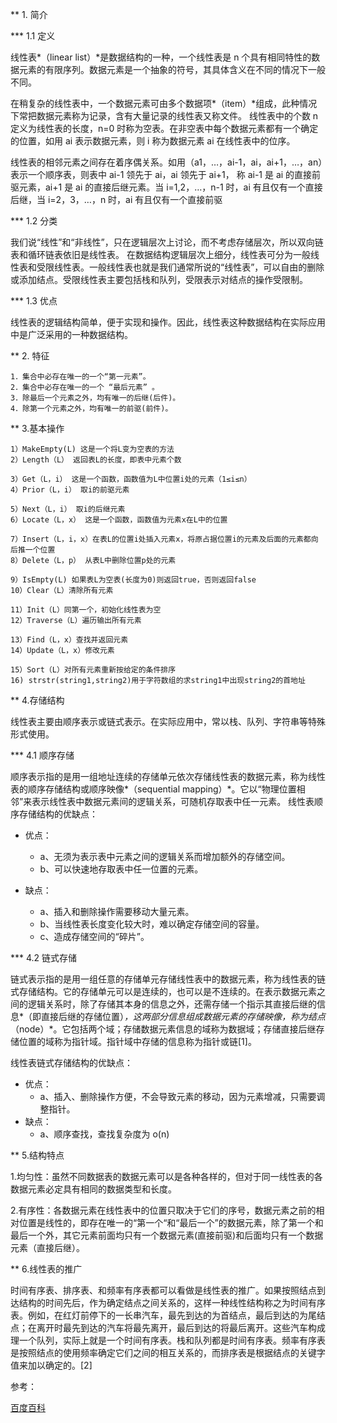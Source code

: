 \*\* 1. 简介

\*\*\* 1.1 定义

线性表*（linear list）*是数据结构的一种，一个线性表是 n 个具有相同特性的数据元素的有限序列。数据元素是一个抽象的符号，其具体含义在不同的情况下一般不同。

在稍复杂的线性表中，一个数据元素可由多个数据项*（item）*组成，此种情况下常把数据元素称为记录，含有大量记录的线性表又称文件。
线性表中的个数 n 定义为线性表的长度，n=0 时称为空表。在非空表中每个数据元素都有一个确定的位置，如用 ai 表示数据元素，则 i 称为数据元素 ai 在线性表中的位序。

线性表的相邻元素之间存在着序偶关系。如用（a1，…，ai-1，ai，ai+1，…，an）表示一个顺序表，则表中 ai-1 领先于 ai，ai 领先于 ai+1，
称 ai-1 是 ai 的直接前驱元素，ai+1 是 ai 的直接后继元素。当 i=1,2，…，n-1 时，ai 有且仅有一个直接后继，当 i=2，3，…，n 时，ai 有且仅有一个直接前驱

\*\*\* 1.2 分类

我们说“线性”和“非线性”，只在逻辑层次上讨论，而不考虑存储层次，所以双向链表和循环链表依旧是线性表。
在数据结构逻辑层次上细分，线性表可分为一般线性表和受限线性表。一般线性表也就是我们通常所说的“线性表”，可以自由的删除或添加结点。受限线性表主要包括栈和队列，受限表示对结点的操作受限制。

\*\*\* 1.3 优点

线性表的逻辑结构简单，便于实现和操作。因此，线性表这种数据结构在实际应用中是广泛采用的一种数据结构。

\*\* 2. 特征

    1．集合中必存在唯一的一个“第一元素”。
    2．集合中必存在唯一的一个 “最后元素” 。
    3．除最后一个元素之外，均有唯一的后继(后件)。
    4．除第一个元素之外，均有唯一的前驱(前件)。

\*\* 3.基本操作

    1）MakeEmpty(L) 这是一个将L变为空表的方法
    2）Length（L） 返回表L的长度，即表中元素个数

    3）Get（L，i） 这是一个函数，函数值为L中位置i处的元素（1≤i≤n）
    4）Prior（L，i） 取i的前驱元素

    5）Next（L，i） 取i的后继元素
    6）Locate（L，x） 这是一个函数，函数值为元素x在L中的位置

    7）Insert（L，i，x）在表L的位置i处插入元素x，将原占据位置i的元素及后面的元素都向后推一个位置
    8）Delete（L，p） 从表L中删除位置p处的元素

    9）IsEmpty(L) 如果表L为空表(长度为0)则返回true，否则返回false
    10）Clear（L）清除所有元素

    11）Init（L）同第一个，初始化线性表为空
    12）Traverse（L）遍历输出所有元素

    13）Find（L，x）查找并返回元素
    14）Update（L，x）修改元素

    15）Sort（L）对所有元素重新按给定的条件排序
    16) strstr(string1,string2)用于字符数组的求string1中出现string2的首地址

\*\* 4.存储结构

线性表主要由顺序表示或链式表示。在实际应用中，常以栈、队列、字符串等特殊形式使用。

\*\*\* 4.1 顺序存储

顺序表示指的是用一组地址连续的存储单元依次存储线性表的数据元素，称为线性表的顺序存储结构或顺序映像*（sequential mapping）*。它以“物理位置相邻”来表示线性表中数据元素间的逻辑关系，可随机存取表中任一元素。
线性表顺序存储结构的优缺点：

- 优点：

  - a、无须为表示表中元素之间的逻辑关系而增加额外的存储空间。
  - b、可以快速地存取表中任一位置的元素。

- 缺点：
  - a、插入和删除操作需要移动大量元素。
  - b、当线性表长度变化较大时，难以确定存储空间的容量。
  - c、造成存储空间的“碎片”。

\*\*\* 4.2 链式存储

链式表示指的是用一组任意的存储单元存储线性表中的数据元素，称为线性表的链式存储结构。它的存储单元可以是连续的，也可以是不连续的。在表示数据元素之间的逻辑关系时，除了存储其本身的信息之外，还需存储一个指示其直接后继的信息*（即直接后继的存储位置）*，这两部分信息组成数据元素的存储映像，称为结点*（node）*。它包括两个域；存储数据元素信息的域称为数据域；存储直接后继存储位置的域称为指针域。指针域中存储的信息称为指针或链[1][]()。

线性表链式存储结构的优缺点：

- 优点：
  - a、插入、删除操作方便，不会导致元素的移动，因为元素增减，只需要调整指针。
- 缺点：
  - a、顺序查找，查找复杂度为 o(n)

\*\* 5.结构特点

1.均匀性：虽然不同数据表的数据元素可以是各种各样的，但对于同一线性表的各数据元素必定具有相同的数据类型和长度。

2.有序性：各数据元素在线性表中的位置只取决于它们的序号，数据元素之前的相对位置是线性的，即存在唯一的“第一个“和“最后一个”的数据元素，除了第一个和最后一个外，其它元素前面均只有一个数据元素(直接前驱)和后面均只有一个数据元素（直接后继）。

\*\* 6.线性表的推广

时间有序表、排序表、和频率有序表都可以看做是线性表的推广。如果按照结点到达结构的时间先后，作为确定结点之间关系的，这样一种线性结构称之为时间有序表。例如，在红灯前停下的一长串汽车，最先到达的为首结点，最后到达的为尾结点；在离开时最先到达的汽车将最先离开，最后到达的将最后离开。这些汽车构成理一个队列，实际上就是一个时间有序表。栈和队列都是时间有序表。频率有序表是按照结点的使用频率确定它们之间的相互关系的，而排序表是根据结点的关键字值来加以确定的。[2][]()

参考：

[百度百科](https://baike.baidu.com/item/%E7%BA%BF%E6%80%A7%E8%A1%A8/3228081?fr=aladdin)
